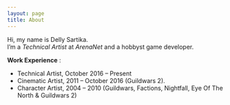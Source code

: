 ```yaml
---
layout: page
title: About
---
```


Hi, my name is Delly Sartika.<br>
I’m a *Technical Artist* at *ArenaNet* and a hobbyst game developer.
<br>

**Work Experience** :

* Technical Artist, October 2016 – Present
* Cinematic Artist, 2011 – October 2016 (Guildwars 2).
* Character Artist, 2004 – 2010 (Guildwars, Factions, Nightfall, Eye Of The North & Guildwars 2)

